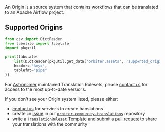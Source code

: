 An Origin is a source system that contains workflows that can be translated to an Apache Airflow project.

## Supported Origins

```python exec="on"
from csv import DictReader
from tabulate import tabulate
import pkgutil

print(tabulate(
    list(DictReader(pkgutil.get_data('orbiter.assets', 'supported_origins.csv').decode().splitlines())),
    headers="keys",
    tablefmt="pipe"
))
```

For [Astronomer](https://www.astronomer.io) maintained Translation Rulesets,
please [contact us](https://www.astronomer.io/contact/) for access to the most up-to-date versions.

If you don't see your Origin system listed, please either:

- [contact us](https://www.astronomer.io/contact/) for services to create translations
- create an [issue](https://github.com/astronomer/orbiter-community-translations/issues/new/) in our [`orbiter-community-translations`](https://github.com/astronomer/orbiter-community-translations) repository
- write a [`TranslationRuleset` Template](./Rules_and_Rulesets/template.md) and submit a [pull request](https://github.com/astronomer/orbiter-community-translations/pulls/) to share your translations with the community
